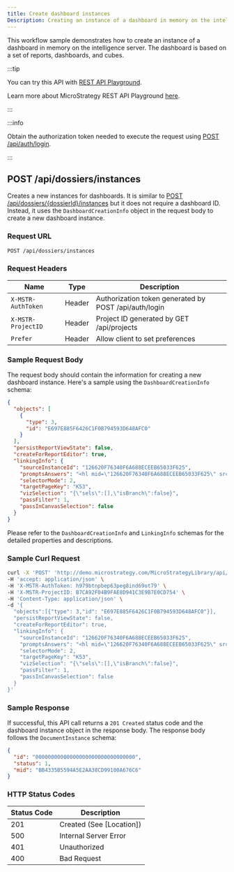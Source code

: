 ```yaml
---
title: Create dashboard instances
Description: Creating an instance of a dashboard in memory on the intelligence server based on a set of reports, dashboards, cubes.
---
```


<Available since="2021 Update 10" />

This workflow sample demonstrates how to create an instance of a dashboard in memory on the intelligence server. The dashboard is based on a set of reports, dashboards, and cubes.

:::tip

You can try this API with [REST API Playground](https://www.postman.com/microstrategysdk/workspace/microstrategy-rest-api/request/16131298-c530c47a-845f-4231-b071-2247bd846c66).

Learn more about MicroStrategy REST API Playground [here](/docs/getting-started/playground.md).

:::

:::info

Obtain the authorization token needed to execute the request using [POST /api/auth/login](https://demo.microstrategy.com/MicroStrategyLibrary/api-docs/index.html#/Authentication/postLogin).

:::

## POST /api/dossiers/instances

Creates a new instances for dashboards. It is similar to [POST /api/dossiers/\{dossierId}/instances](../../filter-data/filter-dossier-instances/apply-filters-to-a-dossier.md#create-a-dashboard-instance-with-the-existing-filter-applied) but it does not require a dashboard ID. Instead, it uses the `DashboardCreationInfo` object in the request body to create a new dashboard instance.

### Request URL

```bash
POST /api/dossiers/instances
```

### Request Headers

| Name               | Type   | Description                                           |
| ------------------ | ------ | ----------------------------------------------------- |
| `X-MSTR-AuthToken` | Header | Authorization token generated by POST /api/auth/login |
| `X-MSTR-ProjectID` | Header | Project ID generated by GET /api/projects             |
| `Prefer`           | Header | Allow client to set preferences                       |

### Sample Request Body

The request body should contain the information for creating a new dashboard instance. Here's a sample using the `DashboardCreationInfo` schema:

```json
{
  "objects": [
    {
      "type": 3,
      "id": "E697E885F6426C1F0B794593D648AFC0"
    }
  ],
  "persistReportViewState": false,
  "createForReportEditor": true,
  "linkingInfo": {
    "sourceInstanceId": "126620F76340F6A688ECEEB65033F625",
    "promptsAnswers": "<hl mid=\"126620F76340F6A688ECEEB65033F625\" srct=\"3\" aopam=\"2\"><prms><prm id=\"D4F70D5ABA4F596ACE2844BAF90432D5\" am=\"4\" pt=\"2\" orid=\"8D679D3711D3E4981000E787EC6DE8A4\" ortp=\"12\"></prm></prms></hl>",
    "selectorMode": 2,
    "targetPageKey": "K53",
    "vizSelection": "{\"sels\":[],\"isBranch\":false}",
    "passFilter": 1,
    "passInCanvasSelection": false
  }
}
```

Please refer to the `DashboardCreationInfo` and `LinkingInfo` schemas for the detailed properties and descriptions.

### Sample Curl Request

```bash
curl -X 'POST' 'http://demo.microstrategy.com/MicroStrategyLibrary/api/dossiers/instances' \
-H 'accept: application/json' \
-H 'X-MSTR-AuthToken: h979btnpbep63peg8ind69ot79' \
-H 'X-MSTR-ProjectID: B7CA92F04B9FAE8D941C3E9B7E0CD754' \
-H 'Content-Type: application/json' \
-d '{
  "objects":[{"type": 3,"id": "E697E885F6426C1F0B794593D648AFC0"}],
  "persistReportViewState": false,
  "createForReportEditor": true,
  "linkingInfo": {
    "sourceInstanceId": "126620F76340F6A688ECEEB65033F625",
    "promptsAnswers": "<hl mid=\"126620F76340F6A688ECEEB65033F625\" srct=\"3\" aopam=\"2\"><prms><prm id=\"D4F70D5ABA4F596ACE2844BAF90432D5\" am=\"4\" pt=\"2\" orid=\"8D679D3711D3E4981000E787EC6DE8A4\" ortp=\"12\"></prm></prms></hl>",
    "selectorMode": 2,
    "targetPageKey": "K53",
    "vizSelection": "{\"sels\":[],\"isBranch\":false}",
    "passFilter": 1,
    "passInCanvasSelection": false
  }
}'
```

### Sample Response

If successful, this API call returns a `201 Created` status code and the dashboard instance object in the response body. The response body follows the `DocumentInstance` schema:

```json
{
  "id": "00000000000000000000000000000000",
  "status": 1,
  "mid": "BB4335B5594A5E2AA38CD99100A676C6"
}
```

### HTTP Status Codes

| Status Code | Description              |
| ----------- | ------------------------ |
| 201         | Created (See [Location]) |
| 500         | Internal Server Error    |
| 401         | Unauthorized             |
| 400         | Bad Request              |

